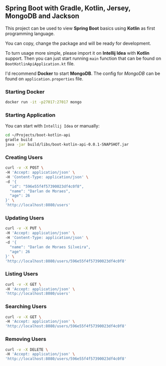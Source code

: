 ## Spring Boot with Gradle, Kotlin, Jersey, MongoDB and Jackson

This project can be used to view **Spring Boot** basics using **Kotlin** as first programming language.

You can copy, change the package and will be ready for development.

To turn usage more simple, please import it on **Intellij Idea** with **Kotlin** support. Then you can just start running `main` function that can be found on `BootKotlinApiApplication.kt` file.

I'd recommend **Docker** to start **MongoDB**. The config for *MongoDB* can be found on `application.properties` file.

### Starting Docker
```sh
docker run -it -p27017:27017 mongo
```

### Starting Application
You can start with `Intellij Idea` or manually:
```sh
cd ~/Projects/boot-kotlin-api
gradle build
java -jar build/libs/boot-kotlin-api-0.0.1-SNAPSHOT.jar
```

### Creating Users
```sh
curl -v -X POST \
-H 'Accept: application/json' \
-H 'Content-Type: application/json' \
-d '{
  "id": "596e55f4f57390023df4c0f8",
  "name": "Darlan de Moraes",
  "age": 26
}' \
'http://localhost:8080/users'
```

### Updating Users
```sh
curl -v -X PUT \
-H 'Accept: application/json' \
-H 'Content-Type: application/json' \
-d '{
  "name": "Darlan de Moraes Silveira",
  "age": 26
}' \
'http://localhost:8080/users/596e55f4f57390023df4c0f8'
```

### Listing Users
```sh
curl -v -X GET \
-H 'Accept: application/json' \
'http://localhost:8080/users'
```

### Searching Users
```sh
curl -v -X GET \
-H 'Accept: application/json' \
'http://localhost:8080/users/596e55f4f57390023df4c0f8'
```

### Removing Users
```sh
curl -v -X DELETE \
-H 'Accept: application/json' \
'http://localhost:8080/users/596e55f4f57390023df4c0f8'
```